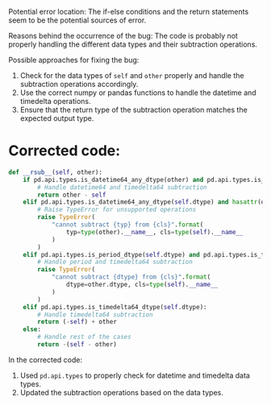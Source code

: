 Potential error location: The if-else conditions and the return statements seem to be the potential sources of error.

Reasons behind the occurrence of the bug: The code is probably not properly handling the different data types and their subtraction operations.

Possible approaches for fixing the bug:
1. Check for the data types of `self` and `other` properly and handle the subtraction operations accordingly.
2. Use the correct numpy or pandas functions to handle the datetime and timedelta operations.
3. Ensure that the return type of the subtraction operation matches the expected output type.


# Corrected code:

```python
def __rsub__(self, other):
    if pd.api.types.is_datetime64_any_dtype(other) and pd.api.types.is_timedelta64_dtype(self.dtype):
        # Handle datetime64 and timedelta64 subtraction
        return other - self
    elif pd.api.types.is_datetime64_any_dtype(self.dtype) and hasattr(other, "dtype") and not pd.api.types.is_datetime64_any_dtype(other.dtype):
        # Raise TypeError for unsupported operations
        raise TypeError(
            "cannot subtract {typ} from {cls}".format(
                typ=type(other).__name__, cls=type(self).__name__
            )
        )
    elif pd.api.types.is_period_dtype(self.dtype) and pd.api.types.is_timedelta64_dtype(other):
        # Handle period and timedelta64 subtraction
        raise TypeError(
            "cannot subtract {dtype} from {cls}".format(
                dtype=other.dtype, cls=type(self).__name__
            )
        )
    elif pd.api.types.is_timedelta64_dtype(self.dtype):
        # Handle timedelta64 subtraction
        return (-self) + other
    else:
        # Handle rest of the cases
        return -(self - other)
```

In the corrected code:
1. Used `pd.api.types` to properly check for datetime and timedelta data types.
2. Updated the subtraction operations based on the data types.